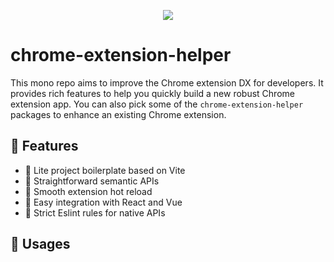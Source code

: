 <p align="center"> <img src="https://github.com/sun0day/chrome-extension-helper/assets/102238922/7a8fb93f-e175-40e8-a530-76ffb3837676"/></p>

# chrome-extension-helper

This mono repo aims to improve the Chrome extension DX for developers. It provides rich features to help you quickly build a new robust Chrome extension app. You can also pick some of the `chrome-extension-helper` packages to enhance an existing Chrome extension. 

## 🚀 Features

- :herb: Lite project boilerplate based on Vite
- 🐎 Straightforward semantic APIs
- 🐳 Smooth extension hot reload
- :electric_plug: Easy integration with React and Vue
- :hammer: Strict Eslint rules for native APIs

## 🦄 Usages
